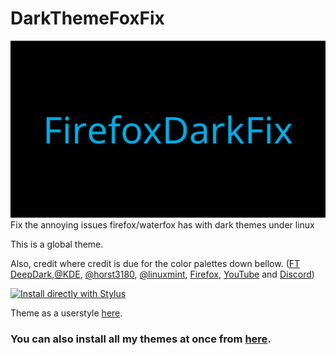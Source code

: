 # DarkThemeFoxFix

![alt tag](https://raw.githubusercontent.com/RaitaroH/DarkThemeFoxFix/master/Images/FirefoxFix.png)
Fix the annoying issues firefox/waterfox has with dark themes under linux

This is a global theme.

Also, credit where credit is due for the color palettes down bellow. ([FT DeepDark](https://addons.mozilla.org/en-US/firefox/addon/ft-deepdark/?src=search),[@KDE](https://github.com/KDE), [@horst3180](https://github.com/horst3180), [@linuxmint](https://github.com/linuxmint), [Firefox](https://www.mozilla.org/en-US/firefox/new/), [YouTube](https://www.youtube.com/) and [Discord](https://discordapp.com/))

[![Install directly with Stylus](https://img.shields.io/badge/Install%20directly%20with-Stylus-285959.svg)](https://raw.githubusercontent.com/RaitaroH/DarkThemeFoxFix/master/DarkThemeFoxFix.user.css)

Theme as a userstyle [here](https://openusercss.org/theme/5a983fc070bc4a0b00903b2c).

### **You can also install all my themes at once from [here](https://github.com/RaitaroH/Import-All-Deepdark).**
